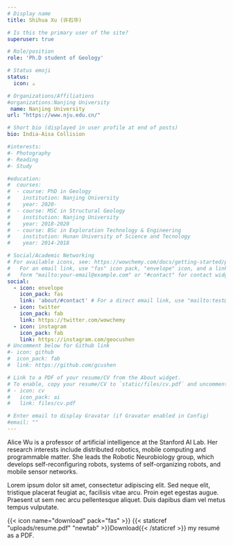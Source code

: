 ```yaml
---
# Display name
title: Shihua Xu (许石华)

# Is this the primary user of the site?
superuser: true

# Role/position
role: 'Ph.D student of Geology'

# Status emoji
status:
  icon: ☕️

# Organizations/Affiliations
#organizations:Nanjing University
 name: Nanjing University
url: "https://www.nju.edu.cn/"

# Short bio (displayed in user profile at end of posts)
bio: India-Aisa Collision

#interests:
#- Photography
#- Reading
#- Study

#education:
#  courses:
#  - course: PhD in Geology
#    institution: Nanjing University
#    year: 2020-
#  - course: MSC in Structural Geology
#    institution: Nanjing University
#    year: 2018-2020
#  - course: BSc in Exploration Technology & Engineering
#    institution: Hunan University of Science and Tecnology
#    year: 2014-2018

# Social/Academic Networking
# For available icons, see: https://wowchemy.com/docs/getting-started/page-builder/#icons
#   For an email link, use "fas" icon pack, "envelope" icon, and a link in the
#   form "mailto:your-email@example.com" or "#contact" for contact widget.
social:
  - icon: envelope
    icon_pack: fas
    link: 'about/#contact' # For a direct email link, use "mailto:test@example.org".
  - icon: twitter
    icon_pack: fab
    link: https://twitter.com/wowchemy
  - icon: instagram
    icon_pack: fab
    link: https://instagram.com/geocushen
# Uncomment below for Github link
#- icon: github
#  icon_pack: fab
#  link: https://github.com/gcushen

# Link to a PDF of your resume/CV from the About widget.
# To enable, copy your resume/CV to `static/files/cv.pdf` and uncomment the lines below.
# - icon: cv
#   icon_pack: ai
#   link: files/cv.pdf

# Enter email to display Gravatar (if Gravatar enabled in Config)
#email: ""
---
```


Alice Wu is a professor of artificial intelligence at the Stanford AI Lab. Her research interests include distributed robotics, mobile computing and programmable matter. She leads the Robotic Neurobiology group, which develops self-reconfiguring robots, systems of self-organizing robots, and mobile sensor networks.

Lorem ipsum dolor sit amet, consectetur adipiscing elit. Sed neque elit, tristique placerat feugiat ac, facilisis vitae arcu. Proin eget egestas augue. Praesent ut sem nec arcu pellentesque aliquet. Duis dapibus diam vel metus tempus vulputate.

{{< icon name="download" pack="fas" >}} {{< staticref "uploads/resume.pdf" "newtab" >}}Download{{< /staticref >}} my resumé as a PDF.
